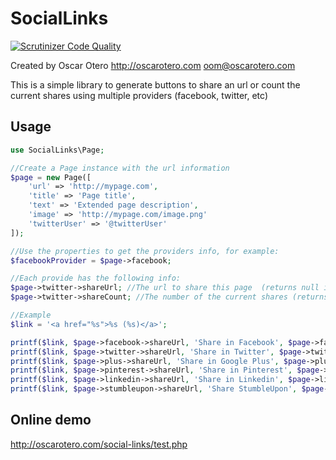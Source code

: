 SocialLinks
===========

[![Scrutinizer Code Quality](https://scrutinizer-ci.com/g/oscarotero/social-links/badges/quality-score.png?s=297eaeb181f11caae68c961095ec67c76a57d4fa)](https://scrutinizer-ci.com/g/oscarotero/social-links/)

Created by Oscar Otero <http://oscarotero.com> <oom@oscarotero.com>

This is a simple library to generate buttons to share an url or count the current shares using multiple providers (facebook, twitter, etc)

Usage
-----

```php
use SocialLinks\Page;

//Create a Page instance with the url information
$page = new Page([
	'url' => 'http://mypage.com',
	'title' => 'Page title',
	'text' => 'Extended page description',
	'image' => 'http://mypage.com/image.png'
	'twitterUser' => '@twitterUser'
]);

//Use the properties to get the providers info, for example:
$facebookProvider = $page->facebook;

//Each provide has the following info:
$page->twitter->shareUrl; //The url to share this page  (returns null if is not available)
$page->twitter->shareCount; //The number of the current shares (returns 0 if is not available)

//Example
$link = '<a href="%s">%s (%s)</a>';

printf($link, $page->facebook->shareUrl, 'Share in Facebook', $page->facebook->shareCount);
printf($link, $page->twitter->shareUrl, 'Share in Twitter', $page->twitter->shareCount);
printf($link, $page->plus->shareUrl, 'Share in Google Plus', $page->plus->shareCount);
printf($link, $page->pinterest->shareUrl, 'Share in Pinterest', $page->pinterest->shareCount);
printf($link, $page->linkedin->shareUrl, 'Share in Linkedin', $page->linkedin->shareCount);
printf($link, $page->stumbleupon->shareUrl, 'Share StumbleUpon', $page->stumbleupon->shareCount);

```

Online demo
-----------

http://oscarotero.com/social-links/test.php
